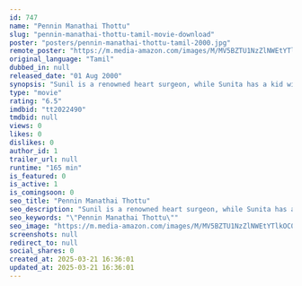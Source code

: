 ```yaml
---
id: 747
name: "Pennin Manathai Thottu"
slug: "pennin-manathai-thottu-tamil-movie-download"
poster: "posters/pennin-manathai-thottu-tamil-2000.jpg"
remote_poster: "https://m.media-amazon.com/images/M/MV5BZTU1NzZlNWEtYTlkOC00YWVjLTgzM2UtNWM2MDYzNWFmMjFlXkEyXkFqcGdeQXVyODAzNzAwOTU@._V1_SX300.jpg"
original_language: "Tamil"
dubbed_in: null
released_date: "01 Aug 2000"
synopsis: "Sunil is a renowned heart surgeon, while Sunita has a kid with a heart problem. When she meets Sunil, she lashes out at him, blaming him for her plight, as he had betrayed her many years ago."
type: "movie"
rating: "6.5"
imdbid: "tt2022490"
tmdbid: null
views: 0
likes: 0
dislikes: 0
author_id: 1
trailer_url: null
runtime: "165 min"
is_featured: 0
is_active: 1
is_comingsoon: 0
seo_title: "Pennin Manathai Thottu"
seo_description: "Sunil is a renowned heart surgeon, while Sunita has a kid with a heart problem. When she meets Sunil, she lashes out at him, blaming him for her plight, as he had betrayed her many years ago."
seo_keywords: "\"Pennin Manathai Thottu\""
seo_image: "https://m.media-amazon.com/images/M/MV5BZTU1NzZlNWEtYTlkOC00YWVjLTgzM2UtNWM2MDYzNWFmMjFlXkEyXkFqcGdeQXVyODAzNzAwOTU@._V1_SX300.jpg"
screenshots: null
redirect_to: null
social_shares: 0
created_at: 2025-03-21 16:36:01
updated_at: 2025-03-21 16:36:01
---
```


